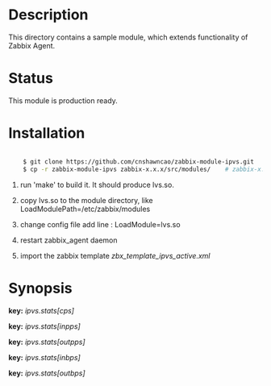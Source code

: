 Description
===========

This directory contains a sample module, which extends functionality of Zabbix Agent. 

Status
======

This module is production ready.

Installation
============

```bash

	$ git clone https://github.com/cnshawncao/zabbix-module-ipvs.git
	$ cp -r zabbix-module-ipvs zabbix-x.x.x/src/modules/	# zabbix-x.x.x is zabbix version
```

1. run 'make' to build it. It should produce lvs.so.

1. copy lvs.so to the module directory, like LoadModulePath=/etc/zabbix/modules

1. change config file add line : LoadModule=lvs.so

1. restart zabbix_agent daemon

1. import the zabbix template *zbx_template_ipvs_active.xml*

Synopsis
========

**key:** *ipvs.stats[cps]*

**key:** *ipvs.stats[inpps]*

**key:** *ipvs.stats[outpps]*

**key:** *ipvs.stats[inbps]*

**key:** *ipvs.stats[outbps]*
